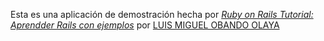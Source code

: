 Esta es una aplicación de demostración hecha por [*Ruby on Rails Tutorial: Aprendder Rails con ejemplos*](http://railstutorial.org)
por [LUIS MIGUEL OBANDO OLAYA](www.google.com.co)

